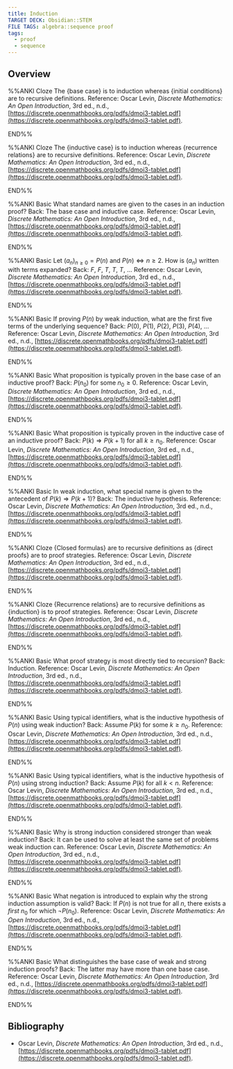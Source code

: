 ```yaml
---
title: Induction
TARGET DECK: Obsidian::STEM
FILE TAGS: algebra::sequence proof
tags:
  - proof
  - sequence
---
```


## Overview

%%ANKI
Cloze
The {base case} is to induction whereas {initial conditions} are to recursive definitions.
Reference: Oscar Levin, *Discrete Mathematics: An Open Introduction*, 3rd ed., n.d., [https://discrete.openmathbooks.org/pdfs/dmoi3-tablet.pdf](https://discrete.openmathbooks.org/pdfs/dmoi3-tablet.pdf).
<!--ID: 1714530152689-->
END%%

%%ANKI
Cloze
The {inductive case} is to induction whereas {recurrence relations} are to recursive definitions.
Reference: Oscar Levin, *Discrete Mathematics: An Open Introduction*, 3rd ed., n.d., [https://discrete.openmathbooks.org/pdfs/dmoi3-tablet.pdf](https://discrete.openmathbooks.org/pdfs/dmoi3-tablet.pdf).
<!--ID: 1714530152697-->
END%%

%%ANKI
Basic
What standard names are given to the cases in an induction proof?
Back: The base case and inductive case.
Reference: Oscar Levin, *Discrete Mathematics: An Open Introduction*, 3rd ed., n.d., [https://discrete.openmathbooks.org/pdfs/dmoi3-tablet.pdf](https://discrete.openmathbooks.org/pdfs/dmoi3-tablet.pdf).
<!--ID: 1714530152701-->
END%%

%%ANKI
Basic
Let $(a_n)_{n \geq 0} = P(n)$ and $P(n) \Leftrightarrow n \geq 2$. How is $(a_n)$ written with terms expanded?
Back: $F$, $F$, $T$, $T$, $T$, $\ldots$
Reference: Oscar Levin, *Discrete Mathematics: An Open Introduction*, 3rd ed., n.d., [https://discrete.openmathbooks.org/pdfs/dmoi3-tablet.pdf](https://discrete.openmathbooks.org/pdfs/dmoi3-tablet.pdf).
<!--ID: 1714530152705-->
END%%

%%ANKI
Basic
If proving $P(n)$ by weak induction, what are the first five terms of the underlying sequence?
Back: $P(0)$, $P(1)$, $P(2)$, $P(3)$, $P(4)$, $\ldots$
Reference: Oscar Levin, *Discrete Mathematics: An Open Introduction*, 3rd ed., n.d., [https://discrete.openmathbooks.org/pdfs/dmoi3-tablet.pdf](https://discrete.openmathbooks.org/pdfs/dmoi3-tablet.pdf).
<!--ID: 1714530152709-->
END%%

%%ANKI
Basic
What proposition is typically proven in the base case of an inductive proof?
Back: $P(n_0)$ for some $n_0 \geq 0$.
Reference: Oscar Levin, *Discrete Mathematics: An Open Introduction*, 3rd ed., n.d., [https://discrete.openmathbooks.org/pdfs/dmoi3-tablet.pdf](https://discrete.openmathbooks.org/pdfs/dmoi3-tablet.pdf).
<!--ID: 1714530152713-->
END%%

%%ANKI
Basic
What proposition is typically proven in the inductive case of an inductive proof?
Back: $P(k) \Rightarrow P(k + 1)$ for all $k \geq n_0$.
Reference: Oscar Levin, *Discrete Mathematics: An Open Introduction*, 3rd ed., n.d., [https://discrete.openmathbooks.org/pdfs/dmoi3-tablet.pdf](https://discrete.openmathbooks.org/pdfs/dmoi3-tablet.pdf).
<!--ID: 1714530152718-->
END%%

%%ANKI
Basic
In weak induction, what special name is given to the antecedent of $P(k) \Rightarrow P(k + 1)$?
Back: The inductive hypothesis.
Reference: Oscar Levin, *Discrete Mathematics: An Open Introduction*, 3rd ed., n.d., [https://discrete.openmathbooks.org/pdfs/dmoi3-tablet.pdf](https://discrete.openmathbooks.org/pdfs/dmoi3-tablet.pdf).
<!--ID: 1714530152722-->
END%%

%%ANKI
Cloze
{Closed formulas} are to recursive definitions as {direct proofs} are to proof strategies.
Reference: Oscar Levin, *Discrete Mathematics: An Open Introduction*, 3rd ed., n.d., [https://discrete.openmathbooks.org/pdfs/dmoi3-tablet.pdf](https://discrete.openmathbooks.org/pdfs/dmoi3-tablet.pdf).
<!--ID: 1714532476735-->
END%%

%%ANKI
Cloze
{Recurrence relations} are to recursive definitions as {induction} is to proof strategies.
Reference: Oscar Levin, *Discrete Mathematics: An Open Introduction*, 3rd ed., n.d., [https://discrete.openmathbooks.org/pdfs/dmoi3-tablet.pdf](https://discrete.openmathbooks.org/pdfs/dmoi3-tablet.pdf).
<!--ID: 1714532476742-->
END%%

%%ANKI
Basic
What proof strategy is most directly tied to recursion?
Back: Induction.
Reference: Oscar Levin, *Discrete Mathematics: An Open Introduction*, 3rd ed., n.d., [https://discrete.openmathbooks.org/pdfs/dmoi3-tablet.pdf](https://discrete.openmathbooks.org/pdfs/dmoi3-tablet.pdf).
<!--ID: 1714574131911-->
END%%

%%ANKI
Basic
Using typical identifiers, what is the inductive hypothesis of $P(n)$ using weak induction?
Back: Assume $P(k)$ for some $k \geq n_0$.
Reference: Oscar Levin, *Discrete Mathematics: An Open Introduction*, 3rd ed., n.d., [https://discrete.openmathbooks.org/pdfs/dmoi3-tablet.pdf](https://discrete.openmathbooks.org/pdfs/dmoi3-tablet.pdf).
<!--ID: 1714574131942-->
END%%

%%ANKI
Basic
Using typical identifiers, what is the inductive hypothesis of $P(n)$ using strong induction?
Back: Assume $P(k)$ for all $k < n$.
Reference: Oscar Levin, *Discrete Mathematics: An Open Introduction*, 3rd ed., n.d., [https://discrete.openmathbooks.org/pdfs/dmoi3-tablet.pdf](https://discrete.openmathbooks.org/pdfs/dmoi3-tablet.pdf).
<!--ID: 1714574131949-->
END%%

%%ANKI
Basic
Why is strong induction considered stronger than weak induction?
Back: It can be used to solve at least the same set of problems weak induction can.
Reference: Oscar Levin, *Discrete Mathematics: An Open Introduction*, 3rd ed., n.d., [https://discrete.openmathbooks.org/pdfs/dmoi3-tablet.pdf](https://discrete.openmathbooks.org/pdfs/dmoi3-tablet.pdf).
<!--ID: 1714574131955-->
END%%

%%ANKI
Basic
What negation is introduced to explain why the strong induction assumption is valid?
Back: If $P(n)$ is not true for all $n$, there exists a *first* $n_0$ for which $\neg P(n_0)$.
Reference: Oscar Levin, *Discrete Mathematics: An Open Introduction*, 3rd ed., n.d., [https://discrete.openmathbooks.org/pdfs/dmoi3-tablet.pdf](https://discrete.openmathbooks.org/pdfs/dmoi3-tablet.pdf).
<!--ID: 1714574131963-->
END%%

%%ANKI
Basic
What distinguishes the base case of weak and strong induction proofs?
Back: The latter may have more than one base case.
Reference: Oscar Levin, *Discrete Mathematics: An Open Introduction*, 3rd ed., n.d., [https://discrete.openmathbooks.org/pdfs/dmoi3-tablet.pdf](https://discrete.openmathbooks.org/pdfs/dmoi3-tablet.pdf).
<!--ID: 1714574131969-->
END%%

## Bibliography

* Oscar Levin, *Discrete Mathematics: An Open Introduction*, 3rd ed., n.d., [https://discrete.openmathbooks.org/pdfs/dmoi3-tablet.pdf](https://discrete.openmathbooks.org/pdfs/dmoi3-tablet.pdf).
